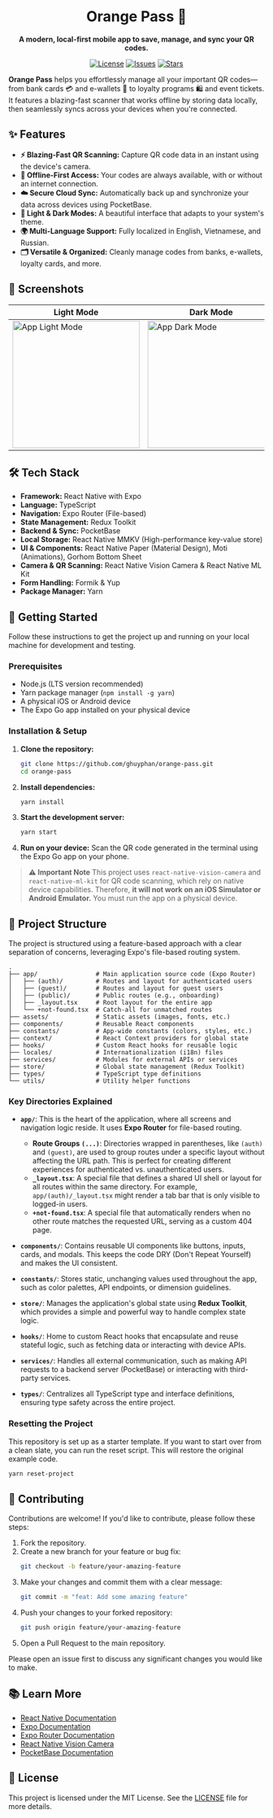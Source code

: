 <h1 align="center">Orange Pass 🍊</h1>

<p align="center">
  <strong>A modern, local-first mobile app to save, manage, and sync your QR codes.</strong>
</p>

<p align="center">
  <a href="https://github.com/ghuyphan/orange-pass/blob/main/LICENSE"><img src="https://img.shields.io/github/license/ghuyphan/orange-pass" alt="License"></a>
  <a href="https://github.com/ghuyphan/orange-pass/issues"><img src="https://img.shields.io/github/issues/ghuyphan/orange-pass" alt="Issues"></a>
  <a href="https://github.com/ghuyphan/orange-pass/stargazers"><img src="https://img.shields.io/github/stars/ghuyphan/orange-pass" alt="Stars"></a>
</p>

**Orange Pass** helps you effortlessly manage all your important QR codes—from bank cards 💳 and e-wallets 📱 to loyalty programs 🛍️ and event tickets. It features a blazing-fast scanner that works offline by storing data locally, then seamlessly syncs across your devices when you're connected.

## ✨ Features

*   **⚡️ Blazing-Fast QR Scanning:** Capture QR code data in an instant using the device's camera.
*   **📴 Offline-First Access:** Your codes are always available, with or without an internet connection.
*   **☁️ Secure Cloud Sync:** Automatically back up and synchronize your data across devices using PocketBase.
*   **🎨 Light & Dark Modes:** A beautiful interface that adapts to your system's theme.
*   **🌍 Multi-Language Support:** Fully localized in English, Vietnamese, and Russian.
*   **🗂️ Versatile & Organized:** Cleanly manage codes from banks, e-wallets, loyalty cards, and more.

## 📸 Screenshots

| Light Mode                               | Dark Mode                                |
| ---------------------------------------- | ---------------------------------------- |
| <img src="" width="250" alt="App Light Mode"> | <img src="" width="250" alt="App Dark Mode">   |

## 🛠️ Tech Stack

*   **Framework:** React Native with Expo
*   **Language:** TypeScript
*   **Navigation:** Expo Router (File-based)
*   **State Management:** Redux Toolkit
*   **Backend & Sync:** PocketBase
*   **Local Storage:** React Native MMKV (High-performance key-value store)
*   **UI & Components:** React Native Paper (Material Design), Moti (Animations), Gorhom Bottom Sheet
*   **Camera & QR Scanning:** React Native Vision Camera & React Native ML Kit
*   **Form Handling:** Formik & Yup
*   **Package Manager:** Yarn

## 🚀 Getting Started

Follow these instructions to get the project up and running on your local machine for development and testing.

### Prerequisites

*   Node.js (LTS version recommended)
*   Yarn package manager (`npm install -g yarn`)
*   A physical iOS or Android device
*   The Expo Go app installed on your physical device

### Installation & Setup

1.  **Clone the repository:**
    ```bash
    git clone https://github.com/ghuyphan/orange-pass.git
    cd orange-pass
    ```

2.  **Install dependencies:**
    ```bash
    yarn install
    ```

3.  **Start the development server:**
    ```bash
    yarn start
    ```

4.  **Run on your device:**
    Scan the QR code generated in the terminal using the Expo Go app on your phone.

> **⚠️ Important Note**
> This project uses `react-native-vision-camera` and `react-native-ml-kit` for QR code scanning, which rely on native device capabilities. Therefore, **it will not work on an iOS Simulator or Android Emulator.** You must run the app on a physical device.

## 📁 Project Structure

The project is structured using a feature-based approach with a clear separation of concerns, leveraging Expo's file-based routing system.

```
.
├── app/                # Main application source code (Expo Router)
│   ├── (auth)/         # Routes and layout for authenticated users
│   ├── (guest)/        # Routes and layout for guest users
│   ├── (public)/       # Public routes (e.g., onboarding)
│   ├── _layout.tsx     # Root layout for the entire app
│   └── +not-found.tsx  # Catch-all for unmatched routes
├── assets/             # Static assets (images, fonts, etc.)
├── components/         # Reusable React components
├── constants/          # App-wide constants (colors, styles, etc.)
├── context/            # React Context providers for global state
├── hooks/              # Custom React hooks for reusable logic
├── locales/            # Internationalization (i18n) files
├── services/           # Modules for external APIs or services
├── store/              # Global state management (Redux Toolkit)
├── types/              # TypeScript type definitions
└── utils/              # Utility helper functions
```

### Key Directories Explained

*   **`app/`**: This is the heart of the application, where all screens and navigation logic reside. It uses **Expo Router** for file-based routing.
    *   **Route Groups `(...)`**: Directories wrapped in parentheses, like `(auth)` and `(guest)`, are used to group routes under a specific layout without affecting the URL path. This is perfect for creating different experiences for authenticated vs. unauthenticated users.
    *   **`_layout.tsx`**: A special file that defines a shared UI shell or layout for all routes within the same directory. For example, `app/(auth)/_layout.tsx` might render a tab bar that is only visible to logged-in users.
    *   **`+not-found.tsx`**: A special file that automatically renders when no other route matches the requested URL, serving as a custom 404 page.

*   **`components/`**: Contains reusable UI components like buttons, inputs, cards, and modals. This keeps the code DRY (Don't Repeat Yourself) and makes the UI consistent.

*   **`constants/`**: Stores static, unchanging values used throughout the app, such as color palettes, API endpoints, or dimension guidelines.

*   **`store/`**: Manages the application's global state using **Redux Toolkit**, which provides a simple and powerful way to handle complex state logic.

*   **`hooks/`**: Home to custom React hooks that encapsulate and reuse stateful logic, such as fetching data or interacting with device APIs.

*   **`services/`**: Handles all external communication, such as making API requests to a backend server (PocketBase) or interacting with third-party services.

*   **`types/`**: Centralizes all TypeScript type and interface definitions, ensuring type safety across the entire project.

### Resetting the Project

This repository is set up as a starter template. If you want to start over from a clean slate, you can run the reset script. This will restore the original example code.

```bash
yarn reset-project
```

## 🤝 Contributing

Contributions are welcome! If you'd like to contribute, please follow these steps:

1.  Fork the repository.
2.  Create a new branch for your feature or bug fix:
    ```bash
    git checkout -b feature/your-amazing-feature
    ```
3.  Make your changes and commit them with a clear message:
    ```bash
    git commit -m "feat: Add some amazing feature"
    ```
4.  Push your changes to your forked repository:
    ```bash
    git push origin feature/your-amazing-feature
    ```
5.  Open a Pull Request to the main repository.

Please open an issue first to discuss any significant changes you would like to make.

## 📚 Learn More

*   [React Native Documentation](https://reactnative.dev/docs/getting-started)
*   [Expo Documentation](https://docs.expo.dev/)
*   [Expo Router Documentation](https://expo.github.io/router/docs/)
*   [React Native Vision Camera](https://react-native-vision-camera.com/)
*   [PocketBase Documentation](https://pocketbase.io/docs/)

## 📝 License

This project is licensed under the MIT License. See the [LICENSE](LICENSE) file for more details.